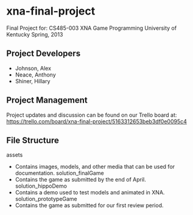 xna-final-project
=================

Final Project for:
CS485-003 XNA Game Programming
University of Kentucky
Spring, 2013

Project Developers
------------------

* Johnson, Alex
* Neace, Anthony
* Shiner, Hillary

Project Management
------------------

Project updates and discussion can be found on our Trello board at:  
https://trello.com/board/xna-final-project/5163312653beb3df0e0095c4

File Structure
--------------
assets
* Contains images, models, and other media that can be used for documentation.
solution_finalGame
* Contains the game as submitted by the end of April.
solution_hippoDemo
* Contains a demo used to test models and animated in XNA.
solution_prototypeGame
* Contains the game as submitted for our first review period.
